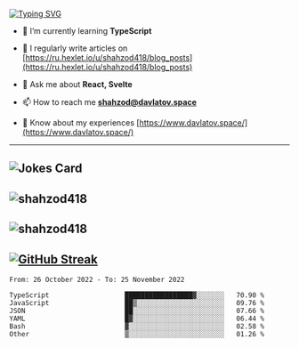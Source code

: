 [![Typing SVG](https://readme-typing-svg.herokuapp.com?font=Turret+Road&height=30&lines=HI!+I%60m+Frontend+Developer)](https://git.io/typing-svg)

- 🌱 I’m currently learning **TypeScript**

- 📝 I regularly write articles on [https://ru.hexlet.io/u/shahzod418/blog_posts](https://ru.hexlet.io/u/shahzod418/blog_posts)

- 💬 Ask me about **React, Svelte**

- 📫 How to reach me **shahzod@davlatov.space**

- 📄 Know about my experiences [https://www.davlatov.space/](https://www.davlatov.space/)

---
![Jokes Card](https://readme-jokes.vercel.app/api?theme=radical)
---
![shahzod418](https://github-readme-stats.vercel.app/api/top-langs?username=shahzod418&show_icons=true&theme=radical&locale=en&layout=compact)
---
![shahzod418](https://github-readme-stats.vercel.app/api?username=shahzod418&show_icons=true&theme=radical&locale=en&count_private=true)
---
[![GitHub Streak](http://github-readme-streak-stats.herokuapp.com?user=shahzod418&theme=radical&date_format=M%20j%5B%2C%20Y%5D)](https://git.io/streak-stats)
---
<!--START_SECTION:waka-->

```text
From: 26 October 2022 - To: 25 November 2022

TypeScript                   █████████████████▓░░░░░░░   70.90 %
JavaScript                   ██▒░░░░░░░░░░░░░░░░░░░░░░   09.76 %
JSON                         ██░░░░░░░░░░░░░░░░░░░░░░░   07.66 %
YAML                         █▓░░░░░░░░░░░░░░░░░░░░░░░   06.44 %
Bash                         ▓░░░░░░░░░░░░░░░░░░░░░░░░   02.58 %
Other                        ▒░░░░░░░░░░░░░░░░░░░░░░░░   01.26 %
```

<!--END_SECTION:waka-->
